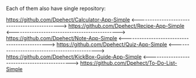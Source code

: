 Each of them also have single repository:

https://github.com/Dpehect/Calculator-App-Simple
<--------------------------------------------->
https://github.com/Dpehect/Recipe-App-Simple
<--------------------------------------------->
https://github.com/Dpehect/Note-App-Simple
<--------------------------------------------->
https://github.com/Dpehect/Quiz-App-Simple
<--------------------------------------------->
https://github.com/Dpehect/KickBox-Guide-App-Simple
<--------------------------------------------->
https://github.com/Dpehect/To-Do-List-Simple
